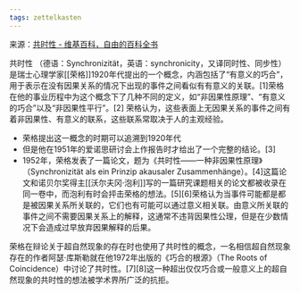 ```yaml
---
tags: zettelkasten
---
```


来源：[共时性 - 维基百科，自由的百科全书](https://zh.wikipedia.org/wiki/%E5%85%B1%E6%99%82%E6%80%A7)

共时性
（德语：Synchronizität，英语：synchronicity，又译同时性、同步性）
是瑞士心理学家[[荣格]]1920年代提出的一个概念，内涵包括了“有意义的巧合”，用于表示在没有因果关系的情况下出现的事件之间看似有有意义的关联。[1]荣格在他的事业历程中为这个概念下了几种不同的定义，如“非因果性原理”、“有意义的巧合”以及“非因果性平行”。[2]
荣格认为，这些表面上无因果关系的事件之间有着非因果性、有意义的联系，这些联系常取决于人的主观经验。

- 荣格提出这一概念的时期可以追溯到1920年代
- 但是他在1951年的爱诺思研讨会上作报告时才给出了一个完整的结论。[3]
- 1952年，荣格发表了一篇论文，题为《共时性——一种非因果性原理》（Synchronizität als ein Prinzip akausaler Zusammenhänge）。[4]这篇论文和诺贝尔奖得主[[沃尔夫冈·泡利]]写的一篇研究课题相关的论文都被收录在同一卷中，而泡利有时会抨击荣格的想法。[5][6]荣格认为当事件可能都是都是被因果关系所关联的，它们也有可能可以通过意义相关联。由意义所关联的事件之间不需要因果关系上的解释，这通常不违背因果性公理，但是在少数情况下会造成过早放弃因果解释的后果。

荣格在辩论关于超自然现象的存在时也使用了共时性的概念，一名相信超自然现象存在的作者阿瑟·库斯勒就在他1972年出版的《巧合的根源》（The Roots of Coincidence）中讨论了共时性。[7][8]这一种超出仅仅巧合或一般意义上的超自然现象的共时性的想法被学术界所广泛的抗拒。